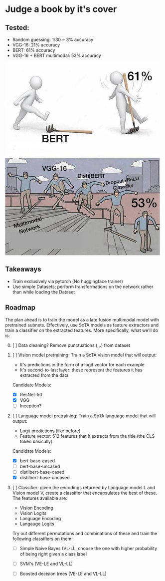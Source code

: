 # Judge a book by it's cover

## Tested:

- Random guessing: 1/30 ~ 3% accuracy
- VGG-16: 21% accuracy
- BERT: 61% accuracy
- VGG-16 + BERT multimodal: 53% accuracy

![yep](model.jpg)

## Takeaways

- Train exclusively via pytorch (No huggingface trainer)
- Use simple Datasets; perform transformations on the network rather than while
  loading the Dataset

## Roadmap

The plan ahead is to train the model as a late fusion multimodal model with 
pretrained subnets. Effectively, use SoTA models as feature extractors and 
train a classifier on the extracted features. More specifically, what we'll do
is:

0. [ ] Data cleaning? Remove punctuations (;,.) from dataset

1. [ ] Vision model pretraining: Train a SoTA vision model that will output:

    - It's predictions in the form of a logit vector for each example
    - It's second-to-last layer: these represent the features it has extracted 
      from the data
  
    Candidate Models:
  
    - [X] ResNet-50
    - [X] VGG
    - [ ] Inception?
  
2. [ ] Language model pretraining: Train a SoTA language model that will output:

    - Logit predictions (like before)
    - Feature vector: 512 features that it extracts from the title (the CLS token
      basically).
    
    Candidate Models:

    - [X] bert-base-cased
    - [ ] bert-base-uncased
    - [ ] distilbert-base-cased
    - [X] distilbert-base-uncased

3. [ ] Classifier: given the encodings returned by Language model L and Vision 
   model V, create a classifier that encapsulates the best of these. The features
   available are:

    - Vision Encoding
    - Vision Logits 
    - Language Encoding 
    - Langauge Logits

    Try out different permutations and combinations of these and train the 
    following classifiers on them:

    - [ ] Simple Naive Bayes (VL-LL, choose the one with higher probability of 
          being right given a class label
    - [ ] SVM's (VE-LE and VL-LL)
    - [ ] Boosted decision trees (VE-LE and VL-LL)

